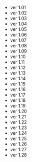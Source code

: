 - ver 1.01
- ver 1.02
- ver 1.03
- ver 1.04
- ver 1.05
- ver 1.06
- ver 1.07
- ver 1.08
- ver 1.09
- ver 1.10
- ver 1.11
- ver 1.12
- ver 1.13
- ver 1.14
- ver 1.15
- ver 1.16
- ver 1.17
- ver 1.18
- ver 1.19
- ver 1.20
- ver 1.21
- ver 1.22
- ver 1.23
- ver 1.24
- ver 1.25
- ver 1.26
- ver 1.27
- ver 1.28